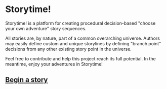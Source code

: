 # Storytime!

Storytime! is a platform for creating procedural decision-based "choose your own adventure" story sequences.

All stories are, by nature, part of a common overarching universe. 
Authors may easily define custom and unique storylines by defining "branch point" decisions from any other existing story point in the universe.

Feel free to contribute and help this project reach its full potential. In the meantime, enjoy your adventures in Storytime!

## [Begin a story](https://rvanasa.github.io/storytime)
